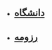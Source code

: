 - ## [دانشگاه](https://github.com/mhimhdi3/PNU_3993_AR)
- ## [رزومه](https://mhimhdi.github.io/Resume1/index.html)
